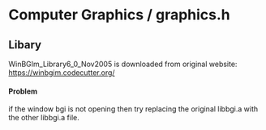 # Computer Graphics / graphics.h
##  Libary
  WinBGIm_Library6_0_Nov2005 is downloaded from original website:
  https://winbgim.codecutter.org/
  
#### Problem
  if the window bgi is not opening then try replacing the original libbgi.a with the other libbgi.a file.
